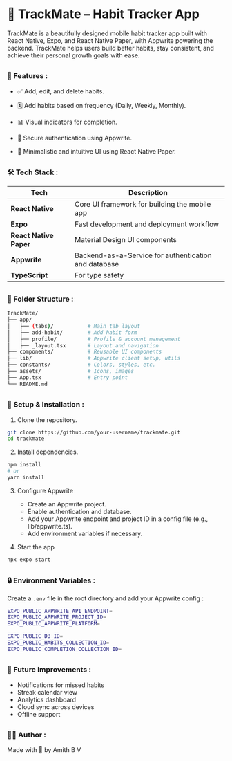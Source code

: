 # 📱 TrackMate – Habit Tracker App

TrackMate is a beautifully designed mobile habit tracker app built with React Native, Expo, and React Native Paper, with Appwrite powering the backend. TrackMate helps users build better habits, stay consistent, and achieve their personal growth goals with ease.

##

### 🚀 Features :

- ✅ Add, edit, and delete habits.

- 🗓️ Add habits based on frequency (Daily, Weekly, Monthly).

- 📊 Visual indicators for completion.   

- 🔐 Secure authentication using Appwrite.

- 🧠 Minimalistic and intuitive UI using React Native Paper.

##

### 🛠️ Tech Stack :

| Tech                   | Description                                          |
| ---------------------- | ---------------------------------------------------- |
| **React Native**       | Core UI framework for building the mobile app        |
| **Expo**               | Fast development and deployment workflow             |
| **React Native Paper** | Material Design UI components                        |
| **Appwrite**           | Backend-as-a-Service for authentication and database |
| **TypeScript**         | For type safety                           |

##

### 📂 Folder Structure :

```bash
TrackMate/
├── app/
│   ├── (tabs)/           # Main tab layout
│   ├── add-habit/        # Add habit form
│   ├── profile/          # Profile & account management
│   ├── _layout.tsx       # Layout and navigation
├── components/           # Reusable UI components
├── lib/                  # Appwrite client setup, utils
├── constants/            # Colors, styles, etc.
├── assets/               # Icons, images
├── App.tsx               # Entry point
└── README.md
```

##

### 🔧 Setup & Installation :

1. Clone the repository.
```bash
git clone https://github.com/your-username/trackmate.git
cd trackmate
```

2. Install dependencies.
```bash
npm install
# or
yarn install
```

3. Configure Appwrite

   - Create an Appwrite project.
   - Enable authentication and database.
   - Add your Appwrite endpoint and project ID in a config file (e.g., lib/appwrite.ts).
   - Add environment variables if necessary.

4. Start the app
```bash
npx expo start
```

##

### 🔒 Environment Variables :
Create a `.env` file in the root directory and add your Appwrite config :

```bash
EXPO_PUBLIC_APPWRITE_API_ENDPOINT=
EXPO_PUBLIC_APPWRITE_PROJECT_ID=
EXPO_PUBLIC_APPWRITE_PLATFORM=

EXPO_PUBLIC_DB_ID=
EXPO_PUBLIC_HABITS_COLLECTION_ID=
EXPO_PUBLIC_COMPLETION_COLLECTION_ID=
```

##

### 🧠 Future Improvements :

- Notifications for missed habits
- Streak calendar view
- Analytics dashboard
- Cloud sync across devices
- Offline support

##

### 🧑‍💻 Author :

Made with 💚 by Amith B V
